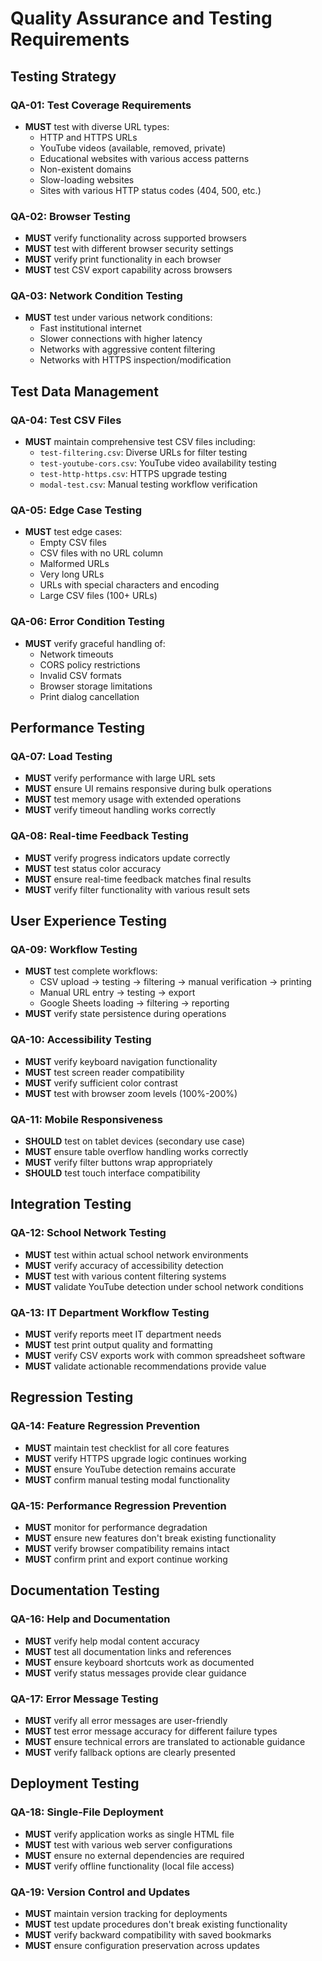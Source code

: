 # Quality Assurance and Testing Requirements

## Testing Strategy

### QA-01: Test Coverage Requirements
- **MUST** test with diverse URL types:
  - HTTP and HTTPS URLs
  - YouTube videos (available, removed, private)
  - Educational websites with various access patterns
  - Non-existent domains
  - Slow-loading websites
  - Sites with various HTTP status codes (404, 500, etc.)

### QA-02: Browser Testing
- **MUST** verify functionality across supported browsers
- **MUST** test with different browser security settings
- **MUST** verify print functionality in each browser
- **MUST** test CSV export capability across browsers

### QA-03: Network Condition Testing
- **MUST** test under various network conditions:
  - Fast institutional internet
  - Slower connections with higher latency
  - Networks with aggressive content filtering
  - Networks with HTTPS inspection/modification

## Test Data Management

### QA-04: Test CSV Files
- **MUST** maintain comprehensive test CSV files including:
  - `test-filtering.csv`: Diverse URLs for filter testing
  - `test-youtube-cors.csv`: YouTube video availability testing
  - `test-http-https.csv`: HTTPS upgrade testing
  - `modal-test.csv`: Manual testing workflow verification

### QA-05: Edge Case Testing
- **MUST** test edge cases:
  - Empty CSV files
  - CSV files with no URL column
  - Malformed URLs
  - Very long URLs
  - URLs with special characters and encoding
  - Large CSV files (100+ URLs)

### QA-06: Error Condition Testing
- **MUST** verify graceful handling of:
  - Network timeouts
  - CORS policy restrictions
  - Invalid CSV formats
  - Browser storage limitations
  - Print dialog cancellation

## Performance Testing

### QA-07: Load Testing
- **MUST** verify performance with large URL sets
- **MUST** ensure UI remains responsive during bulk operations
- **MUST** test memory usage with extended operations
- **MUST** verify timeout handling works correctly

### QA-08: Real-time Feedback Testing
- **MUST** verify progress indicators update correctly
- **MUST** test status color accuracy
- **MUST** ensure real-time feedback matches final results
- **MUST** verify filter functionality with various result sets

## User Experience Testing

### QA-09: Workflow Testing
- **MUST** test complete workflows:
  - CSV upload → testing → filtering → manual verification → printing
  - Manual URL entry → testing → export
  - Google Sheets loading → filtering → reporting
- **MUST** verify state persistence during operations

### QA-10: Accessibility Testing
- **MUST** verify keyboard navigation functionality
- **MUST** test screen reader compatibility
- **MUST** verify sufficient color contrast
- **MUST** test with browser zoom levels (100%-200%)

### QA-11: Mobile Responsiveness
- **SHOULD** test on tablet devices (secondary use case)
- **MUST** ensure table overflow handling works correctly
- **MUST** verify filter buttons wrap appropriately
- **SHOULD** test touch interface compatibility

## Integration Testing

### QA-12: School Network Testing
- **MUST** test within actual school network environments
- **MUST** verify accuracy of accessibility detection
- **MUST** test with various content filtering systems
- **MUST** validate YouTube detection under school network conditions

### QA-13: IT Department Workflow Testing
- **MUST** verify reports meet IT department needs
- **MUST** test print output quality and formatting
- **MUST** verify CSV exports work with common spreadsheet software
- **MUST** validate actionable recommendations provide value

## Regression Testing

### QA-14: Feature Regression Prevention
- **MUST** maintain test checklist for all core features
- **MUST** verify HTTPS upgrade logic continues working
- **MUST** ensure YouTube detection remains accurate
- **MUST** confirm manual testing modal functionality

### QA-15: Performance Regression Prevention
- **MUST** monitor for performance degradation
- **MUST** ensure new features don't break existing functionality
- **MUST** verify browser compatibility remains intact
- **MUST** confirm print and export continue working

## Documentation Testing

### QA-16: Help and Documentation
- **MUST** verify help modal content accuracy
- **MUST** test all documentation links and references
- **MUST** ensure keyboard shortcuts work as documented
- **MUST** verify status messages provide clear guidance

### QA-17: Error Message Testing
- **MUST** verify all error messages are user-friendly
- **MUST** test error message accuracy for different failure types
- **MUST** ensure technical errors are translated to actionable guidance
- **MUST** verify fallback options are clearly presented

## Deployment Testing

### QA-18: Single-File Deployment
- **MUST** verify application works as single HTML file
- **MUST** test with various web server configurations
- **MUST** ensure no external dependencies are required
- **MUST** verify offline functionality (local file access)

### QA-19: Version Control and Updates
- **MUST** maintain version tracking for deployments
- **MUST** test update procedures don't break existing functionality
- **MUST** verify backward compatibility with saved bookmarks
- **MUST** ensure configuration preservation across updates
